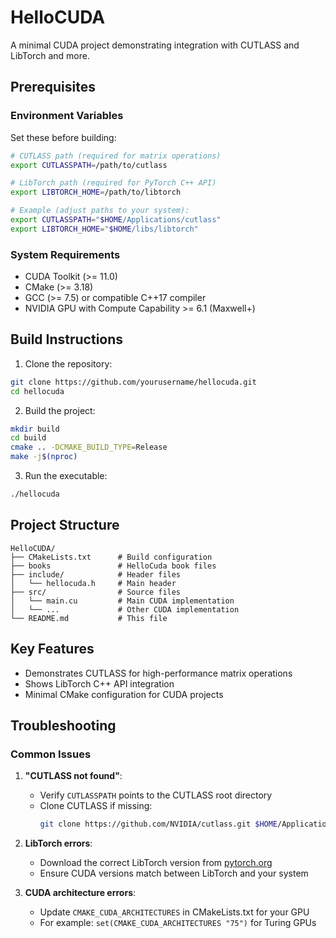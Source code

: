 # HelloCUDA

A minimal CUDA project demonstrating integration with CUTLASS and LibTorch and more.

## Prerequisites

### Environment Variables
Set these before building:
```bash
# CUTLASS path (required for matrix operations)
export CUTLASSPATH=/path/to/cutlass

# LibTorch path (required for PyTorch C++ API)
export LIBTORCH_HOME=/path/to/libtorch

# Example (adjust paths to your system):
export CUTLASSPATH="$HOME/Applications/cutlass"
export LIBTORCH_HOME="$HOME/libs/libtorch"
```

### System Requirements
- CUDA Toolkit (>= 11.0)
- CMake (>= 3.18)
- GCC (>= 7.5) or compatible C++17 compiler
- NVIDIA GPU with Compute Capability >= 6.1 (Maxwell+)

## Build Instructions

1. Clone the repository:
```bash
git clone https://github.com/yourusername/hellocuda.git
cd hellocuda
```

2. Build the project:
```bash
mkdir build
cd build
cmake .. -DCMAKE_BUILD_TYPE=Release
make -j$(nproc)
```

3. Run the executable:
```bash
./hellocuda
```

## Project Structure
```
HelloCUDA/
├── CMakeLists.txt      # Build configuration
├── books               # HelloCuda book files
├── include/            # Header files
│   └── hellocuda.h     # Main header
├── src/                # Source files
│   └── main.cu         # Main CUDA implementation
│   └── ...             # Other CUDA implementation
└── README.md           # This file
```

## Key Features
- Demonstrates CUTLASS for high-performance matrix operations
- Shows LibTorch C++ API integration
- Minimal CMake configuration for CUDA projects

## Troubleshooting

### Common Issues
1. **"CUTLASS not found"**:
   - Verify `CUTLASSPATH` points to the CUTLASS root directory
   - Clone CUTLASS if missing:
     ```bash
     git clone https://github.com/NVIDIA/cutlass.git $HOME/Applications/cutlass
     ```

2. **LibTorch errors**:
   - Download the correct LibTorch version from [pytorch.org](https://pytorch.org/)
   - Ensure CUDA versions match between LibTorch and your system

3. **CUDA architecture errors**:
   - Update `CMAKE_CUDA_ARCHITECTURES` in CMakeLists.txt for your GPU
   - For example: `set(CMAKE_CUDA_ARCHITECTURES "75")` for Turing GPUs